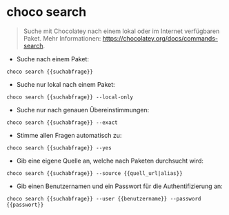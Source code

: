 # choco search

> Suche mit Chocolatey nach einem lokal oder im Internet verfügbaren Paket.
> Mehr Informationen: <https://chocolatey.org/docs/commands-search>.

- Suche nach einem Paket:

`choco search {{suchabfrage}}`

- Suche nur lokal nach einem Paket:

`choco search {{suchabfrage}} --local-only`

- Suche nur nach genauen Übereinstimmungen:

`choco search {{suchabfrage}} --exact`

- Stimme allen Fragen automatisch zu:

`choco search {{suchabfrage}} --yes`

- Gib eine eigene Quelle an, welche nach Paketen durchsucht wird:

`choco search {{suchabfrage}} --source {{quell_url|alias}}`

- Gib einen Benutzernamen und ein Passwort für die Authentifizierung an:

`choco search {{suchabfrage}} --user {{benutzername}} --password {{passwort}}`
